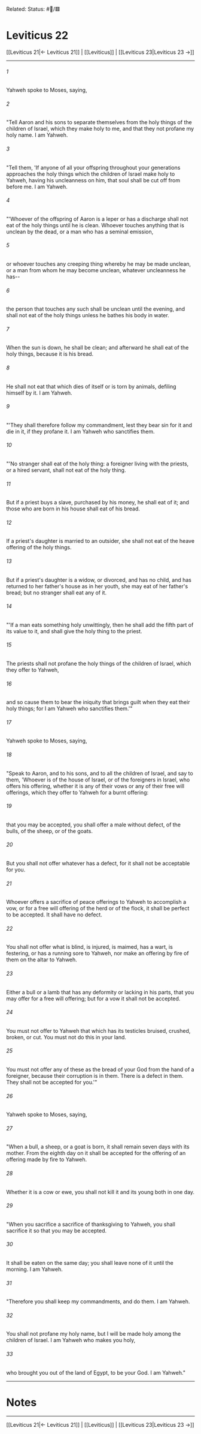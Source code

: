 Related:
Status: #📖/🟥
# Leviticus 22

[[Leviticus 21|← Leviticus 21]] | [[Leviticus]] | [[Leviticus 23|Leviticus 23 →]]
***



###### 1 
Yahweh spoke to Moses, saying, 

###### 2 
"Tell Aaron and his sons to separate themselves from the holy things of the children of Israel, which they make holy to me, and that they not profane my holy name. I am Yahweh. 

###### 3 
"Tell them, 'If anyone of all your offspring throughout your generations approaches the holy things which the children of Israel make holy to Yahweh, having his uncleanness on him, that soul shall be cut off from before me. I am Yahweh. 

###### 4 
"'Whoever of the offspring of Aaron is a leper or has a discharge shall not eat of the holy things until he is clean. Whoever touches anything that is unclean by the dead, or a man who has a seminal emission, 

###### 5 
or whoever touches any creeping thing whereby he may be made unclean, or a man from whom he may become unclean, whatever uncleanness he has-- 

###### 6 
the person that touches any such shall be unclean until the evening, and shall not eat of the holy things unless he bathes his body in water. 

###### 7 
When the sun is down, he shall be clean; and afterward he shall eat of the holy things, because it is his bread. 

###### 8 
He shall not eat that which dies of itself or is torn by animals, defiling himself by it. I am Yahweh. 

###### 9 
"'They shall therefore follow my commandment, lest they bear sin for it and die in it, if they profane it. I am Yahweh who sanctifies them. 

###### 10 
"'No stranger shall eat of the holy thing: a foreigner living with the priests, or a hired servant, shall not eat of the holy thing. 

###### 11 
But if a priest buys a slave, purchased by his money, he shall eat of it; and those who are born in his house shall eat of his bread. 

###### 12 
If a priest's daughter is married to an outsider, she shall not eat of the heave offering of the holy things. 

###### 13 
But if a priest's daughter is a widow, or divorced, and has no child, and has returned to her father's house as in her youth, she may eat of her father's bread; but no stranger shall eat any of it. 

###### 14 
"'If a man eats something holy unwittingly, then he shall add the fifth part of its value to it, and shall give the holy thing to the priest. 

###### 15 
The priests shall not profane the holy things of the children of Israel, which they offer to Yahweh, 

###### 16 
and so cause them to bear the iniquity that brings guilt when they eat their holy things; for I am Yahweh who sanctifies them.'" 

###### 17 
Yahweh spoke to Moses, saying, 

###### 18 
"Speak to Aaron, and to his sons, and to all the children of Israel, and say to them, 'Whoever is of the house of Israel, or of the foreigners in Israel, who offers his offering, whether it is any of their vows or any of their free will offerings, which they offer to Yahweh for a burnt offering: 

###### 19 
that you may be accepted, you shall offer a male without defect, of the bulls, of the sheep, or of the goats. 

###### 20 
But you shall not offer whatever has a defect, for it shall not be acceptable for you. 

###### 21 
Whoever offers a sacrifice of peace offerings to Yahweh to accomplish a vow, or for a free will offering of the herd or of the flock, it shall be perfect to be accepted. It shall have no defect. 

###### 22 
You shall not offer what is blind, is injured, is maimed, has a wart, is festering, or has a running sore to Yahweh, nor make an offering by fire of them on the altar to Yahweh. 

###### 23 
Either a bull or a lamb that has any deformity or lacking in his parts, that you may offer for a free will offering; but for a vow it shall not be accepted. 

###### 24 
You must not offer to Yahweh that which has its testicles bruised, crushed, broken, or cut. You must not do this in your land. 

###### 25 
You must not offer any of these as the bread of your God from the hand of a foreigner, because their corruption is in them. There is a defect in them. They shall not be accepted for you.'" 

###### 26 
Yahweh spoke to Moses, saying, 

###### 27 
"When a bull, a sheep, or a goat is born, it shall remain seven days with its mother. From the eighth day on it shall be accepted for the offering of an offering made by fire to Yahweh. 

###### 28 
Whether it is a cow or ewe, you shall not kill it and its young both in one day. 

###### 29 
"When you sacrifice a sacrifice of thanksgiving to Yahweh, you shall sacrifice it so that you may be accepted. 

###### 30 
It shall be eaten on the same day; you shall leave none of it until the morning. I am Yahweh. 

###### 31 
"Therefore you shall keep my commandments, and do them. I am Yahweh. 

###### 32 
You shall not profane my holy name, but I will be made holy among the children of Israel. I am Yahweh who makes you holy, 

###### 33 
who brought you out of the land of Egypt, to be your God. I am Yahweh."

---
# Notes


***
[[Leviticus 21|← Leviticus 21]] | [[Leviticus]] | [[Leviticus 23|Leviticus 23 →]]
